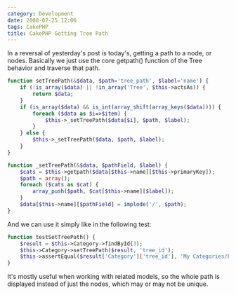 ```yaml
---
category: Development
date: 2008-07-25 12:06
tags: CakePHP
title: CakePHP Getting Tree Path
---
```


In a reversal of yesterday's post is today's, getting a path to a node,
or nodes. Basically we just use the core getpath() function of the Tree
behavior and traverse that path.

```php
function setTreePath(&$data, $path='tree_path', $label='name') {
    if (!is_array($data) || !in_array('Tree', $this->actsAs)) {
        return $data;
    }
    if (is_array($data) && is_int(array_shift(array_keys($data)))) {
        foreach ($data as $i=>$item) {
            $this->_setTreePath($data[$i], $path, $label);
        }
    } else {
        $this->_setTreePath($data, $path, $label);
    }
}

function _setTreePath(&$data, $pathField, $label) {
    $cats = $this->getpath($data[$this->name][$this->primaryKey]);
    $path = array();
    foreach ($cats as $cat) {
        array_push($path, $cat[$this->name][$label]);
    }
    $data[$this->name][$pathField] = implode('/', $path);
}
```

And we can use it simply like in the following test:

```php
function testSetTreePath() {
    $result = $this->Category->findById(3);
    $this->Category->setTreePath($result, 'tree_id');
    $this->assertEqual($result['Category']['tree_id'], 'My Categories/Fun/Sport');
}
```

It's mostly useful when working with related models, so the whole path
is displayed instead of just the nodes, which may or may not be unique.

